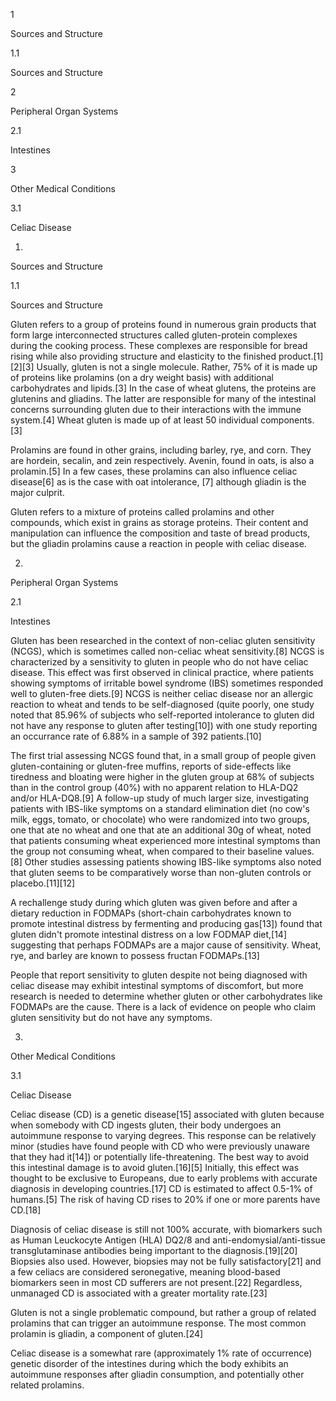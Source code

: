 1

Sources and Structure

1.1

Sources and Structure

2

Peripheral Organ Systems

2.1

Intestines

3

Other Medical Conditions

3.1

Celiac Disease

1.

Sources and Structure

1.1

Sources and Structure

Gluten refers to a group of proteins found in numerous grain products that form large interconnected structures called gluten-protein complexes during the cooking process. These complexes are responsible for bread rising while also providing structure and elasticity to the finished product.[1][2][3] Usually, gluten is not a single molecule. Rather, 75% of it is made up of proteins like prolamins (on a dry weight basis) with additional carbohydrates and lipids.[3] In the case of wheat glutens, the proteins are glutenins and gliadins. The latter are responsible for many of the intestinal concerns surrounding gluten due to their interactions with the immune system.[4] Wheat gluten is made up of at least 50 individual components.[3]

Prolamins are found in other grains, including barley, rye, and corn. They are hordein, secalin, and zein respectively. Avenin, found in oats, is also a prolamin.[5] In a few cases, these prolamins can also influence celiac disease[6] as is the case with oat intolerance, [7] although gliadin is the major culprit.


Gluten refers to a mixture of proteins called prolamins and other compounds, which exist in grains as storage proteins. Their content and manipulation can influence the composition and taste of bread products, but the gliadin prolamins cause a reaction in people with celiac disease.


2.

Peripheral Organ Systems

2.1

Intestines

Gluten has been researched in the context of non-celiac gluten sensitivity (NCGS), which is sometimes called non-celiac wheat sensitivity.[8] NCGS is characterized by a sensitivity to gluten in people who do not have celiac disease. This effect was first observed in clinical practice, where patients showing symptoms of irritable bowel syndrome (IBS) sometimes responded well to gluten-free diets.[9] NCGS is neither celiac disease nor an allergic reaction to wheat and tends to be self-diagnosed (quite poorly, one study noted that 85.96% of subjects who self-reported intolerance to gluten did not have any response to gluten after testing[10]) with one study reporting an occurrance rate of 6.88% in a sample of 392 patients.[10]

The first trial assessing NCGS found that, in a small group of people given gluten-containing or gluten-free muffins, reports of side-effects like tiredness and bloating were higher in the gluten group at 68% of subjects than in the control group (40%) with no apparent relation to HLA-DQ2 and/or HLA-DQ8.[9] A follow-up study of much larger size, investigating patients with IBS-like symptoms on a standard elimination diet (no cow's milk, eggs, tomato, or chocolate) who were randomized into two groups, one that ate no wheat and one that ate an additional 30g of wheat, noted that patients consuming wheat experienced more intestinal symptoms than the group not consuming wheat, when compared to their baseline values.[8] Other studies assessing patients showing IBS-like symptoms also noted that gluten seems to be comparatively worse than non-gluten controls or placebo.[11][12]

A rechallenge study during which gluten was given before and after a dietary reduction in FODMAPs (short-chain carbohydrates known to promote intestinal distress by fermenting and producing gas[13]) found that gluten didn't promote intestinal distress on a low FODMAP diet,[14] suggesting that perhaps FODMAPs are a major cause of sensitivity. Wheat, rye, and barley are known to possess fructan FODMAPs.[13]


People that report sensitivity to gluten despite not being diagnosed with celiac disease may exhibit intestinal symptoms of discomfort, but more research is needed to determine whether gluten or other carbohydrates like FODMAPs are the cause. There is a lack of evidence on people who claim gluten sensitivity but do not have any symptoms. 


3.

Other Medical Conditions

3.1

Celiac Disease

Celiac disease (CD) is a genetic disease[15] associated with gluten because when somebody with CD ingests gluten, their body undergoes an autoimmune response to varying degrees. This response can be relatively minor (studies have found people with CD who were previously unaware that they had it[14]) or potentially life-threatening. The best way to avoid this intestinal damage is to avoid gluten.[16][5] Initially, this effect was thought to be exclusive to Europeans, due to early problems with accurate diagnosis in developing countries.[17] CD is estimated to affect 0.5-1% of humans.[5] The risk of having CD rises to 20% if one or more parents have CD.[18]

Diagnosis of celiac disease is still not 100% accurate, with biomarkers such as Human Leuckocyte Antigen (HLA) DQ2/8 and anti-endomysial/anti-tissue transglutaminase antibodies being important to the diagnosis.[19][20] Biopsies also used. However, biopsies may not be fully satisfactory[21] and a few celiacs are considered seronegative, meaning blood-based biomarkers seen in most CD sufferers are not present.[22] Regardless, unmanaged CD is associated with a greater mortality rate.[23]

Gluten is not a single problematic compound, but rather a group of related prolamins that can trigger an autoimmune response. The most common prolamin is gliadin, a component of gluten.[24]


Celiac disease is a somewhat rare (approximately 1% rate of occurrence) genetic disorder of the intestines during which the body exhibits an autoimmune responses after gliadin consumption, and potentially other related prolamins.


